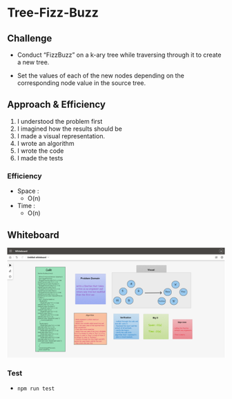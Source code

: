 # Tree-Fizz-Buzz

## Challenge

- Conduct “FizzBuzz” on a k-ary tree while traversing through it to create a new tree.

- Set the values of each of the new nodes depending on the corresponding node value in the source tree.

## Approach & Efficiency

1. I understood the problem first
1. I imagined how the results should be
1. I made a visual representation.
1. I wrote an algorithm
1. I wrote the code
1. I made the tests

### Efficiency

- Space :
  - O(n)
- Time :
  - O(n)

## Whiteboard

![](fizz-buzz-tree.png)

### Test

- `npm run test`